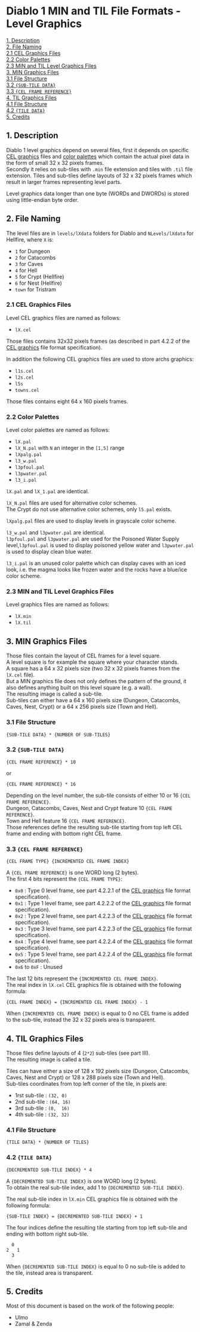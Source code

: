 # Diablo 1 MIN and TIL File Formats - Level Graphics

[1. Description](#1-description)  
[2. File Naming](#2-file-naming)  
[2.1 CEL Graphics Files](#21-cel-graphics-files)  
[2.2 Color Palettes](#22-color-palettes)  
[2.3 MIN and TIL Level Graphics Files](#23-min-and-til-level-graphics-files)  
[3. MIN Graphics Files](#3-min-graphics-files)  
[3.1 File Structure](#31-file-structure)  
[3.2 `{SUB-TILE DATA}`](#32-sub-tile-data)  
[3.3 `{CEL FRAME REFERENCE}`](#33-cel-frame-reference)  
[4. TIL Graphics Files](#4-til-graphics-files)  
[4.1 File Structure](#41-file-structure)  
[4.2 `{TILE DATA}`](#42-tile-data)  
[5. Credits](#5-credits)  


## 1. Description

Diablo 1 level graphics depend on several files, first it depends on specific [CEL graphics](CEL.md) files and [color palettes](PAL.md) which contain the actual pixel data in the form of small 32 x 32 pixels frames.  
Secondly it relies on sub-tiles with `.min` file extension and tiles with `.til` file extension. Tiles and sub-tiles define layouts of 32 x 32 pixels frames which result in larger frames representing level parts.

Level graphics data longer than one byte (WORDs and DWORDs) is stored using little-endian byte order.


## 2. File Naming

The level files are in `levels/lXdata` folders for Diablo and `NLevels/lXdata` for Hellfire, where `X` is:

- `1` for Dungeon
- `2` for Catacombs
- `3` for Caves
- `4` for Hell
- `5` for Crypt (Hellfire)
- `6` for Nest (Hellfire)
- `town` for Tristram


### 2.1 CEL Graphics Files

Level CEL graphics files are named as follows:
- `lX.cel`

Those files contains 32x32 pixels frames (as described in part 4.2.2 of the [CEL graphics](https://github.com/savagesteel/d1-file-formats/blob/dev/PC-Mac/CEL.md#422-level-cel-files) file format specification).

In addition the following CEL graphics files are used to store archs graphics:
- `l1s.cel`
- `l2s.cel`
- `l5s`
- `towns.cel`

Those files contains eight 64 x 160 pixels frames.


### 2.2 Color Palettes

Level color palettes are named as follows:
- `lX.pal`
- `lX_N.pal` with `N` an integer in the `[1,5]` range
- `lXpalg.pal`
- `l3_w.pal`
- `l3pfoul.pal`
- `l3pwater.pal`
- `l3_i.pal`

`lX.pal` and `lX_1.pal` are identical.

`lX_N.pal` files are used for alternative color schemes.  
The Crypt do not use alternative color schemes, only `l5.pal` exists.

`lXpalg.pal` files are used to display levels in grayscale color scheme.

`l3_w.pal` and `l3pwater.pal` are identical.  
`l3pfoul.pal` and `l3pwater.pal` are used for the Poisoned Water Supply level,`l3pfoul.pal` is used to display poisoned yellow water and `l3pwater.pal` is used to display clean blue water.

`l3_i.pal` is an unused color palette which can display caves with an iced look, i.e. the magma looks like frozen water and the rocks have a blue/ice color scheme.


### 2.3 MIN and TIL Level Graphics Files

Level graphics files are named as follows:
- `lX.min`
- `lX.til`


## 3. MIN Graphics Files

Those files contain the layout of CEL frames for a level square.  
A level square is for example the square where your character stands.  
A square has a 64 x 32 pixels size (two 32 x 32 pixels frames from the `lX.cel` file).  
But a MIN graphics file does not only defines the pattern of the ground, it also defines anything built on this level square (e.g. a wall).  
The resulting image is called a sub-tile.  
Sub-tiles can either have a 64 x 160 pixels size (Dungeon, Catacombs, Caves, Nest, Crypt) or a 64 x 256  pixels size (Town and Hell).  


### 3.1 File Structure

```
{SUB-TILE DATA} * {NUMBER OF SUB-TILES}
```


### 3.2 `{SUB-TILE DATA}`

```
{CEL FRAME REFERENCE} * 10
```

or

```
{CEL FRAME REFERENCE} * 16
```

Depending on the level number, the sub-tile consists of either 10 or 16 `{CEL FRAME REFERENCE}`.  
Dungeon, Catacombs, Caves, Nest and Crypt feature 10 `{CEL FRAME REFERENCE}`.  
Town and Hell feature 16 `{CEL FRAME REFERENCE}`.  
Those references define the resulting sub-tile starting from top left CEL frame and ending with bottom right CEL frame.


### 3.3 `{CEL FRAME REFERENCE}`

```
{CEL FRAME TYPE} {INCREMENTED CEL FRAME INDEX}
```

A `{CEL FRAME REFERENCE}` is one WORD long (2 bytes).  
The first 4 bits represent the `{CEL FRAME TYPE}`:

- `0x0` : Type 0 level frame, see part 4.2.2.1 of the [CEL graphics](https://github.com/savagesteel/d1-file-formats/blob/dev/PC-Mac/CEL.md#4221-type-0-frames-upper-wall-0x400-bytes) file format specification).
- `0x1` : Type 1 level frame, see part 4.2.2.2 of the [CEL graphics](https://github.com/savagesteel/d1-file-formats/blob/dev/PC-Mac/CEL.md#4222-type-1-frames) file format specification).
- `0x2` : Type 2 level frame, see part 4.2.2.3 of the [CEL graphics](https://github.com/savagesteel/d1-file-formats/blob/dev/PC-Mac/CEL.md#4223-type-2-and-3-frames-floor-0x220-bytes) file format specification).
- `0x3` : Type 3 level frame, see part 4.2.2.3 of the [CEL graphics](https://github.com/savagesteel/d1-file-formats/blob/dev/PC-Mac/CEL.md#4223-type-2-and-3-frames-floor-0x220-bytes) file format specification).
- `0x4` : Type 4 level frame, see part 4.2.2.4 of the [CEL graphics](https://github.com/savagesteel/d1-file-formats/blob/dev/PC-Mac/CEL.md#4224-type-4-and-5-frames-wall-bottom-0x320-bytes) file format specification).
- `0x5` : Type 5 level frame, see part 4.2.2.4 of the [CEL graphics](https://github.com/savagesteel/d1-file-formats/blob/dev/PC-Mac/CEL.md#4224-type-4-and-5-frames-wall-bottom-0x320-bytes) file format specification).
- `0x6` to `0xF` : Unused

The last 12 bits represent the `{INCREMENTED CEL FRAME INDEX}`.  
The real index in `lX.cel` CEL graphics file is obtained with the following formula:

```
{CEL FRAME INDEX} = {INCREMENTED CEL FRAME INDEX} - 1
```

When `{INCREMENTED CEL FRAME INDEX}` is equal to 0 no CEL frame is added to the sub-tile, instead the 32 x 32 pixels area is transparent.


## 4. TIL Graphics Files

Those files define layouts of 4 (`2*2`) sub-tiles (see part III).  
The resulting image is called a tile.  

Tiles can have either a size of 128 x 192 pixels size (Dungeon, Catacombs, Caves, Nest and Crypt) or 128 x 288 pixels size (Town and Hell).  
Sub-tiles coordinates from top left corner of the tile, in pixels are:
- 1rst sub-tile : `(32, 0)`
- 2nd sub-tile  : `(64, 16)`
- 3rd sub-tile  : `(0,  16)`
- 4th sub-tile  : `(32, 32)`


### 4.1 File Structure

```
{TILE DATA} * {NUMBER OF TILES}
```


### 4.2 `{TILE DATA}`

```
{DECREMENTED SUB-TILE INDEX} * 4
```

A `{DECREMENTED SUB-TILE INDEX}` is one WORD long (2 bytes).  
To obtain the real sub-tile index, add 1 to `{DECREMENTED SUB-TILE INDEX}`.  


The real sub-tile index in `lX.min` CEL graphics file is obtained with the following formula:

```
{SUB-TILE INDEX} = {DECREMENTED SUB-TILE INDEX} + 1
```

The four indices define the resulting tile starting from top left sub-tile and ending with bottom right sub-tile.

```
  0
2   1
  3
```

When `{DECREMENTED SUB-TILE INDEX}` is equal to 0 no sub-tile is added to the tile, instead area is transparent.

## 5. Credits

Most of this document is based on the work of the following people:
- Ulmo
- Zamal & Zenda
